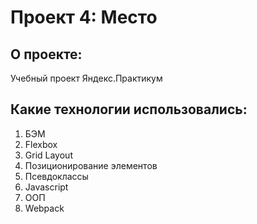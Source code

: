 # Проект 4: Место

## О проекте:
Учебный проект Яндекс.Практикум

## Какие технологии использовались:
1. БЭМ
2. Flexbox
3. Grid Layout
4. Позиционирование элементов
5. Псевдоклассы
6. Javascript
7. ООП
8. Webpack
